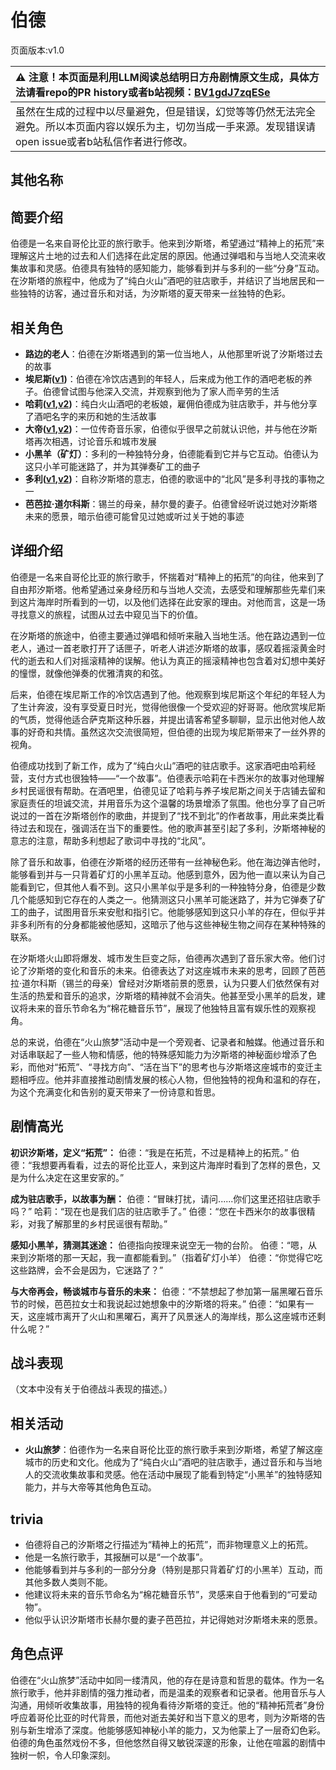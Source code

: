 # 伯德
页面版本:v1.0
 

| :warning: 注意！本页面是利用LLM阅读总结明日方舟剧情原文生成，具体方法请看repo的PR history或者b站视频：[BV1gdJ7zqESe](https://www.bilibili.com/video/BV1gdJ7zqESe/)         |
|:----------------------------|
| 虽然在生成的过程中以尽量避免，但是错误，幻觉等等仍然无法完全避免。所以本页面内容以娱乐为主，切勿当成一手来源。发现错误请open issue或者b站私信作者进行修改。|



## 其他名称

## 简要介绍
伯德是一名来自哥伦比亚的旅行歌手。他来到汐斯塔，希望通过“精神上的拓荒”来理解这片土地的过去和人们选择在此定居的原因。他通过弹唱和与当地人交流来收集故事和灵感。伯德具有独特的感知能力，能够看到并与多利的一些“分身”互动。在汐斯塔的旅程中，他成为了“纯白火山”酒吧的驻店歌手，并结识了当地居民和一些独特的访客，通过音乐和对话，为汐斯塔的夏天带来一丝独特的色彩。
## 相关角色
-   **路边的老人**：伯德在汐斯塔遇到的第一位当地人，从他那里听说了汐斯塔过去的故事
-   **埃尼斯([v1](extended_char_ai_ni_si.md))**：伯德在冷饮店遇到的年轻人，后来成为他工作的酒吧老板的养子。伯德曾试图与他深入交流，并观察到他为了家人而辛劳的生活
-   **哈莉([v1](extended_char_ha_li.md),[v2](../char_v3/extended_char_ha_li.md))**：纯白火山酒吧的老板娘，雇佣伯德成为驻店歌手，并与他分享了酒吧名字的来历和她的生活故事
-   **大帝([v1](extended_char_da_di.md),[v2](../char_v3/extended_char_da_di.md))**：一位传奇音乐家，伯德似乎很早之前就认识他，并与他在汐斯塔再次相遇，讨论音乐和城市发展
-   **小黑羊（矿灯）**：多利的一种独特分身，伯德能看到它并与它互动。伯德认为这只小羊可能迷路了，并为其弹奏矿工的曲子
-   **多利([v1](extended_char_duo_li.md),[v2](../char_v3/extended_char_duo_li.md))**：自称汐斯塔的意志，伯德的歌谣中的“北风”是多利寻找的事物之一
-   **芭芭拉·道尔科斯**：锡兰的母亲，赫尔曼的妻子。伯德曾经听说过她对汐斯塔未来的愿景，暗示伯德可能曾见过她或听过关于她的事迹
## 详细介绍
伯德是一名来自哥伦比亚的旅行歌手，怀揣着对“精神上的拓荒”的向往，他来到了自由邦汐斯塔。他希望通过亲身经历和与当地人交流，去感受和理解那些先辈们来到这片海岸时所看到的一切，以及他们选择在此安家的理由。对他而言，这是一场寻找意义的旅程，试图从过去中窥见当下的价值。

在汐斯塔的旅途中，伯德主要通过弹唱和倾听来融入当地生活。他在路边遇到一位老人，通过一首老歌打开了话匣子，听老人讲述汐斯塔的故事，感叹着摇滚黄金时代的逝去和人们对摇滚精神的误解。他认为真正的摇滚精神也包含着对幻想中美好的憧憬，就像他弹奏的优雅清爽的和弦。

后来，伯德在埃尼斯工作的冷饮店遇到了他。他观察到埃尼斯这个年纪的年轻人为了生计奔波，没有享受夏日时光，觉得他很像一个受欢迎的好哥哥。他欣赏埃尼斯的气质，觉得他适合萨克斯这种乐器，并提出请客希望多聊聊，显示出他对他人故事的好奇和共情。虽然这次交流很简短，但伯德的出现为埃尼斯带来了一丝外界的视角。

伯德成功找到了新工作，成为了“纯白火山”酒吧的驻店歌手。这家酒吧由哈莉经营，支付方式也很独特——“一个故事”。伯德表示哈莉在卡西米尔的故事对他理解乡村民谣很有帮助。在酒吧里，伯德见证了哈莉与养子埃尼斯之间关于店铺去留和家庭责任的坦诚交流，并用音乐为这个温馨的场景增添了氛围。他也分享了自己听说过的一首在汐斯塔创作的歌曲，并提到了“找不到北”的作者故事，用此来类比看待过去和现在，强调活在当下的重要性。他的歌声甚至引起了多利，汐斯塔神秘的意志的注意，帮助多利想起了歌词中寻找的“北风”。

除了音乐和故事，伯德在汐斯塔的经历还带有一丝神秘色彩。他在海边弹吉他时，能够看到并与一只背着矿灯的小黑羊互动。他感到意外，因为他一直以来认为自己能看到它，但其他人看不到。这只小黑羊似乎是多利的一种独特分身，伯德是少数几个能感知到它存在的人类之一。他猜测这只小黑羊可能迷路了，并为它弹奏了矿工的曲子，试图用音乐来安慰和指引它。他能够感知到这只小羊的存在，但似乎并非多利所有的分身都能被他感知，这暗示了他与这些神秘生物之间存在某种特殊的联系。

在汐斯塔火山即将爆发、城市发生巨变之际，伯德再次遇到了音乐家大帝。他们讨论了汐斯塔的变化和音乐的未来。伯德表达了对这座城市未来的思考，回顾了芭芭拉·道尔科斯（锡兰的母亲）曾经对汐斯塔前景的愿景，认为只要人们依然保有对生活的热爱和音乐的追求，汐斯塔的精神就不会消失。他甚至受小黑羊的启发，建议将未来的音乐节命名为“棉花糖音乐节”，展现了他独特且富有娱乐性的观察视角。

总的来说，伯德在“火山旅梦”活动中是一个旁观者、记录者和触媒。他通过音乐和对话串联起了一些人物和情感，他的特殊感知能力为汐斯塔的神秘面纱增添了色彩，而他对“拓荒”、“寻找方向”、“活在当下”的思考也与汐斯塔这座城市的变迁主题相呼应。他并非直接推动剧情发展的核心人物，但他独特的视角和温和的存在，为这个充满变化和告别的夏天带来了一份诗意和哲思。
## 剧情高光
**初识汐斯塔，定义“拓荒”：**
伯德：“我是在拓荒，不过是精神上的拓荒。”
伯德：“我想要再看看，过去的哥伦比亚人，来到这片海岸时看到了怎样的景色，又是为什么决定在这里安家的。”

**成为驻店歌手，以故事为酬：**
伯德：“冒昧打扰，请问......你们这里还招驻店歌手吗？”
哈莉：“现在也是我们店的驻店歌手了。”
伯德：“您在卡西米尔的故事很精彩，对我了解那里的乡村民谣很有帮助。”

**感知小黑羊，猜测其迷途：**
伯德指向按理来说空无一物的台阶。
伯德：“嗯，从来到汐斯塔的那一天起，我一直都能看到。”（指着矿灯小羊）
伯德：“你觉得它吃这些路牌，会不会是因为，它迷路了？”

**与大帝再会，畅谈城市与音乐的未来：**
伯德：“不禁想起了参加第一届黑曜石音乐节的时候，芭芭拉女士和我说起过她想象中的汐斯塔的将来。”
伯德：“如果有一天，这座城市离开了火山和黑曜石，离开了风景迷人的海岸线，那么这座城市还剩什么呢？”
## 战斗表现
（文本中没有关于伯德战斗表现的描述。）
## 相关活动
-   **火山旅梦**：伯德作为一名来自哥伦比亚的旅行歌手来到汐斯塔，希望了解这座城市的历史和文化。他成为了“纯白火山”酒吧的驻店歌手，通过音乐和与当地人的交流收集故事和灵感。他在活动中展现了能看到特定“小黑羊”的独特感知能力，并与大帝等其他角色互动。
## trivia
*   伯德将自己的汐斯塔之行描述为“精神上的拓荒”，而非物理意义上的拓荒。
*   他是一名旅行歌手，其报酬可以是“一个故事”。
*   他能够看到并与多利的一部分分身（特别是那只背着矿灯的小黑羊）互动，而其他多数人类则不能。
*   他建议将未来的音乐节命名为“棉花糖音乐节”，灵感来自于他看到的“可爱动物”。
*   他似乎认识汐斯塔市长赫尔曼的妻子芭芭拉，并记得她对汐斯塔未来的愿景。
## 角色点评
伯德在“火山旅梦”活动中如同一缕清风，他的存在是诗意和哲思的载体。作为一名旅行歌手，他并非剧情的强力推动者，而是温柔的观察者和记录者。他用音乐与人沟通，用倾听收集故事，用独特的视角看待汐斯塔的变迁。他的“精神拓荒者”身份呼应着哥伦比亚的时代背景，而他对逝去美好和当下意义的思考，则为汐斯塔的告别与新生增添了深度。他能够感知神秘小羊的能力，又为他蒙上了一层奇幻色彩。伯德的角色虽然戏份不多，但他悠然自得又敏锐深邃的形象，让他在喧嚣的剧情中独树一帜，令人印象深刻。